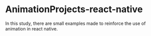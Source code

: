# AnimationProjects-react-native

In this study, there are small examples made to reinforce the use of animation in react native.
